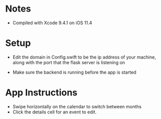 # Notes

* Compiled with Xcode 9.4.1 on iOS 11.4

# Setup

* Edit the domain in Config.swift to be the ip address of your machine,
along with the port that the flask server is listening on

* Make sure the backend is running before the app is started

# App Instructions

* Swipe horizontally on the calendar to switch between months
* Click the details cell for an event to edit.

